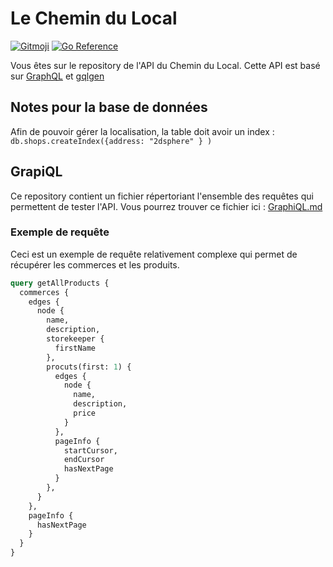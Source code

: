 # Le Chemin du Local
[![Gitmoji](https://img.shields.io/badge/gitmoji-%20😜%20😍-FFDD67.svg?style=flat-squar)](https://gitmoji.dev/)
[![Go Reference](https://pkg.go.dev/badge/github.com/99designs/gqlgen.svg)](https://pkg.go.dev/github.com/99designs/gqlgen)

Vous êtes sur le repository de l'API du Chemin du Local. Cette API est basé sur [GraphQL](https://graphql.org/) et [gqlgen](https://github.com/99designs/gqlgen)

## Notes pour la base de données

Afin de pouvoir gérer la localisation, la table doit avoir un index : `db.shops.createIndex({address: "2dsphere" } )`

## GrapiQL

Ce repository contient un fichier répertoriant l'ensemble des requêtes qui permettent de tester l'API. Vous pourrez trouver ce fichier ici : [GraphiQL.md](https://github.com/Le-Chemin-du-Local/GraphQL/blob/master/GraphiQL.md)

### Exemple de requête 

Ceci est un exemple de requête relativement complexe qui permet de récupérer les commerces et les produits.

```graphql
query getAllProducts {
  commerces {
    edges {
      node {
        name,
        description,
        storekeeper {
          firstName
        },
        procuts(first: 1) {
          edges {
            node {
              name,
              description,
              price
            }
          },
          pageInfo {
            startCursor,
            endCursor
            hasNextPage
          }
        },
      }
    },
    pageInfo {
      hasNextPage
    }
  }
}
```